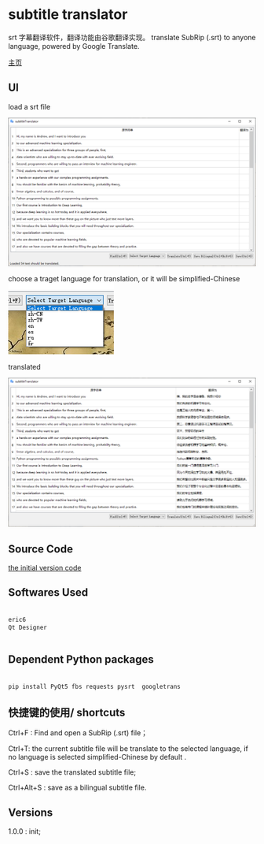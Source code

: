 # subtitle translator


srt 字幕翻译软件，翻译功能由谷歌翻译实现。
translate SubRip (.srt) to anyone language, powered by Google Translate.

[主页](http://coolwp.com/subtitle-translator.html)


## UI

load a srt file

![](screenshot/001.png)

choose a traget language for translation, or it will be simplified-Chinese
![](screenshot/003.png)

translated

![](screenshot/002.png)


## Source Code

[the initial version code ](./src)

## Softwares Used

```

eric6
Qt Designer


```

## Dependent Python packages
```

pip install PyQt5 fbs requests pysrt  googletrans

```

## 快捷键的使用/ shortcuts

Ctrl+F : Find and open a SubRip (.srt) file；

Ctrl+T: the current subtitle file will be translate to the selected language, if no language is selected simplified-Chinese by default .

Ctrl+S : save the translated subtitle file;

Ctrl+Alt+S : save as a bilingual subtitle file.


## Versions

1.0.0 : init;
